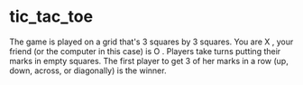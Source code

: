 # tic_tac_toe
The game is played on a grid that's 3 squares by 3 squares. You are X , your friend (or the computer in this case) is O . Players take turns putting their marks in empty squares. The first player to get 3 of her marks in a row (up, down, across, or diagonally) is the winner.

